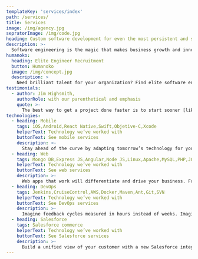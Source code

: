 ```yaml
---
templateKey: 'services/index'
path: /services/
title: Services
image: /img/agency.jpg
sepratorImage: /img/code.jpg
heading: Custom software development for even the most persistent and seemingly impossible difficulties.
description: >-
  Software engineering is the magic that makes business growth and innovation possible. But it can also be a roadblock, especially if your team isn’t familiar with the technologies you need to move your project from idea to reality, and more so if your team members don’t know what they don’t know.<br />We at Primoko DO know what others don’t. And our engineers with various specialties are standing by to act as the fuel that will make your project go.
humanoko:
  heading: Elite Engineer Recruitment
  button: Humanoko
  image: /img/concept.jpg
  description: >
    Need brilliant talent for your organization? Find elite software engineers the same caliber as those that work for Primoko by connecting with the same recruiters we use at our sister company, Humanoko.<br />Backstory: we created Humanoko after our clients, who had been bombarding us with requests to find elite engineers, began trying to poach ours! That’s when we knew it was time to create a recruitment firm specializing in bringing forward-thinking companies and brilliant software engineers together; that’s when we launched Humanoko.
testimonials:
  - author: Jim Highsmith,
    authorRole: with our parenthetical and emphasis
    quote: >-
      The best way to get a project done faster is to start sooner [like now].
technologies:
  - heading: Mobile
    tags: iOS,Android,React Native,Swift,Objetive-C,Xcode
    helperText: Technology we’ve worked with
    buttonText: See mobile services
    description: >-
      Stay ahead of the curve by adapting tomorrow’s technology for your mobile application. Experience includes work in the banking and luxury ecommerce domains.
  - heading: Web
    tags: Mongo DB,Express JS,Angular,Node JS,Linux,Apache,MySQL,PHP,JQuery,React,AWS,Firebase
    helperText: Technology we’ve worked with
    buttonText: See web services
    description: >-
      Web apps that work will differentiate and drive your business. From coding specific solutions and solving technical  problems to holding full ownership—from design and development to testing and ongoing maintenance—Primoko has you covered.
  - heading: DevOps
    tags: Jenkins,CruiseControl,AWS,Docker,Maven,Ant,Git,SVN
    helperText: Technology we’ve worked with
    buttonText: See DevOps services
    description: >-
      Imagine feedback cycles measured in hours instead of weeks. Imagine simplicity, performance, and speed. Imagine automation wherever it fits. We are big fans of DevOps, especially of automating it as much as possible.
  - heading: Salesforce
    tags: Salesforce commerce
    helperText: Technology we’ve worked with
    buttonText: See Salesforce services
    description: >-
      Build a unified view of your customer with a new Salesforce integration and implementation. Or, breath new life into an existing implementation.
---
```

